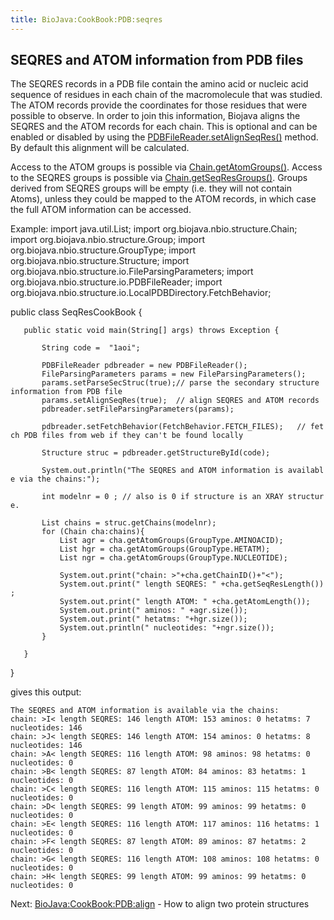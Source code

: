 ```yaml
---
title: BioJava:CookBook:PDB:seqres
---
```


SEQRES and ATOM information from PDB files
------------------------------------------

The SEQRES records in a PDB file contain the amino acid or nucleic acid
sequence of residues in each chain of the macromolecule that was
studied. The ATOM records provide the coordinates for those residues
that were possible to observe. In order to join this information,
Biojava aligns the SEQRES and the ATOM records for each chain. This is
optional and can be enabled or disabled by using the
[PDBFileReader.setAlignSeqRes()](http://www.biojava.org/docs/api/org/biojava/nbio/structure/io/PDBFileReader.html)
method. By default this alignment will be calculated.

Access to the ATOM groups is possible via
[Chain.getAtomGroups()](http://www.biojava.org/docs/api/org/biojava/nbio/structure/Chain.html).
Access to the SEQRES groups is possible via
[Chain.getSeqResGroups()](http://www.biojava.org/docs/api/org/biojava/nbio/structure/Chain.html).
Groups derived from SEQRES groups will be empty (i.e. they will not
contain Atoms), unless they could be mapped to the ATOM records, in
which case the full ATOM information can be accessed.

Example: <java> import java.util.List; import
org.biojava.nbio.structure.Chain; import
org.biojava.nbio.structure.Group; import
org.biojava.nbio.structure.GroupType; import
org.biojava.nbio.structure.Structure; import
org.biojava.nbio.structure.io.FileParsingParameters; import
org.biojava.nbio.structure.io.PDBFileReader; import
org.biojava.nbio.structure.io.LocalPDBDirectory.FetchBehavior;

public class SeqResCookBook {

`   public static void main(String[] args) throws Exception {`  
`       `  
`       String code =  "1aoi";`  
  
`       PDBFileReader pdbreader = new PDBFileReader();`  
`       FileParsingParameters params = new FileParsingParameters();`  
`       params.setParseSecStruc(true);// parse the secondary structure information from PDB file`  
`       params.setAlignSeqRes(true);  // align SEQRES and ATOM records`  
`       pdbreader.setFileParsingParameters(params);`  
`       `  
`       pdbreader.setFetchBehavior(FetchBehavior.FETCH_FILES);   // fetch PDB files from web if they can't be found locally`

`       Structure struc = pdbreader.getStructureById(code);`

`       System.out.println("The SEQRES and ATOM information is available via the chains:");`

`       int modelnr = 0 ; // also is 0 if structure is an XRAY structure.`

`       List`<Chain>` chains = struc.getChains(modelnr);`  
`       for (Chain cha:chains){`  
`           List`<Group>` agr = cha.getAtomGroups(GroupType.AMINOACID);`  
`           List`<Group>` hgr = cha.getAtomGroups(GroupType.HETATM);`  
`           List`<Group>` ngr = cha.getAtomGroups(GroupType.NUCLEOTIDE);`

`           System.out.print("chain: >"+cha.getChainID()+"<");`  
`           System.out.print(" length SEQRES: " +cha.getSeqResLength());`  
`           System.out.print(" length ATOM: " +cha.getAtomLength());`  
`           System.out.print(" aminos: " +agr.size());`  
`           System.out.print(" hetatms: "+hgr.size());`  
`           System.out.println(" nucleotides: "+ngr.size());  `  
`       }`

`   }`

}

</java>

gives this output:

    The SEQRES and ATOM information is available via the chains:
    chain: >I< length SEQRES: 146 length ATOM: 153 aminos: 0 hetatms: 7 nucleotides: 146
    chain: >J< length SEQRES: 146 length ATOM: 154 aminos: 0 hetatms: 8 nucleotides: 146
    chain: >A< length SEQRES: 116 length ATOM: 98 aminos: 98 hetatms: 0 nucleotides: 0
    chain: >B< length SEQRES: 87 length ATOM: 84 aminos: 83 hetatms: 1 nucleotides: 0
    chain: >C< length SEQRES: 116 length ATOM: 115 aminos: 115 hetatms: 0 nucleotides: 0
    chain: >D< length SEQRES: 99 length ATOM: 99 aminos: 99 hetatms: 0 nucleotides: 0
    chain: >E< length SEQRES: 116 length ATOM: 117 aminos: 116 hetatms: 1 nucleotides: 0
    chain: >F< length SEQRES: 87 length ATOM: 89 aminos: 87 hetatms: 2 nucleotides: 0
    chain: >G< length SEQRES: 116 length ATOM: 108 aminos: 108 hetatms: 0 nucleotides: 0
    chain: >H< length SEQRES: 99 length ATOM: 99 aminos: 99 hetatms: 0 nucleotides: 0

Next: <BioJava:CookBook:PDB:align> - How to align two protein structures
